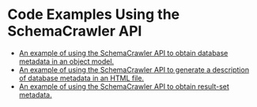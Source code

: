 # Code Examples Using the SchemaCrawler API

- [An example of using the SchemaCrawler API to obtain database metadata in an
object model.](https://github.com/schemacrawler/SchemaCrawler/blob/f6202f29da5a29e3bc8f65e39fb00c4a8c866539/schemacrawler-examplecode/src/main/java/ApiExample.java#L19-L54)
- [An example of using the SchemaCrawler API to generate a description of database metadata in an
HTML file.](https://github.com/schemacrawler/SchemaCrawler/blob/f6202f29da5a29e3bc8f65e39fb00c4a8c866539/schemacrawler-examplecode/src/main/java/ExecutableExample.java#L25-L44)
- [An example of using the SchemaCrawler API to obtain result-set metadata.](https://github.com/schemacrawler/SchemaCrawler/blob/f6202f29da5a29e3bc8f65e39fb00c4a8c866539/schemacrawler-examplecode/src/main/java/ResultSetExample.java#L28-L42)
